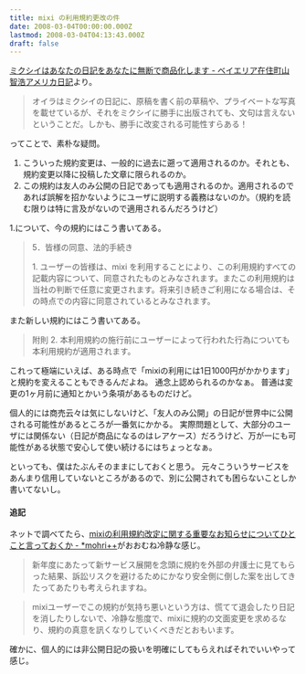 ```yaml
---
title: mixi の利用規約更改の件
date: 2008-03-04T00:00:00.000Z
lastmod: 2008-03-04T04:13:43.000Z
draft: false
---
```


[ミクシイはあなたの日記をあなたに無断で商品化します - ベイエリア在住町山智浩アメリカ日記](http://d.hatena.ne.jp/TomoMachi/20080303)より。

> オイラはミクシイの日記に、原稿を書く前の草稿や、プライベートな写真を載せているが、それをミクシイに勝手に出版されても、文句は言えないということだ。しかも、勝手に改変される可能性すらある！

ってことで、素朴な疑問。

1. こういった規約変更は、一般的に過去に遡って適用されるのか。それとも、規約変更以降に投稿した文章に限られるのか。
2. この規約は友人のみ公開の日記であっても適用されるのか。適用されるのであれば誤解を招かないようにユーザに説明する義務はないのか。（規約を読む限りは特に言及がないので適用されるんだろうけど）

1.について、今の規約にはこう書いてある。

> 5．皆様の同意、法的手続き
>
> 1\. ユーザーの皆様は、mixi を利用することにより、この利用規約すべての記載内容について、同意されたものとみなされます。またこの利用規約は当社の判断で任意に変更されます。将来引き続きご利用になる場合は、その時点での内容に同意されているとみなされます。

また新しい規約にはこう書いてある。

> 附則 2. 本利用規約の施行前にユーザーによって行われた行為についても本利用規約が適用されます。

これって極端にいえば、ある時点で「mixiの利用には1日1000円がかかります」と規約を変えることもできるんだよね。 通念上認められるのかなぁ。 普通は変更の1ヶ月前に通知とかいう条項があるものだけど。

個人的には商売云々は気にしないけど、「友人のみ公開」の日記が世界中に公開される可能性があるところが一番気にかかる。 実際問題として、大部分のユーザには関係ない（日記が商品になるのはレアケース）だろうけど、万が一にも可能性がある状態で安心して使い続けるにはちょっとなぁ。

といっても、僕はたぶんそのままにしておくと思う。 元々こういうサービスをあんまり信用していないところがあるので、別に公開されても困らないことしか書いてないし。

#### 追記

ネットで調べてたら、[mixiの利用規約改定に関する重要なお知らせについてひとこと言っておくか - \*mohri++](http://d.hatena.ne.jp/mohri/20080304/1204601186)がおおむね冷静な感じ。

> 新年度にあたって新サービス展開を念頭に規約を外部の弁護士に見てもらった結果、訴訟リスクを避けるためにかなり安全側に倒した案を出してきたってあたりも考えられますね。

> mixiユーザーでこの規約が気持ち悪いという方は、慌てて退会したり日記を消したりしないで、冷静な態度で、mixiに規約の文面変更を求めるなり、規約の真意を訊くなりしていくべきだとおもいます。

確かに、個人的には非公開日記の扱いを明確にしてもらえればそれでいいやって感じ。
